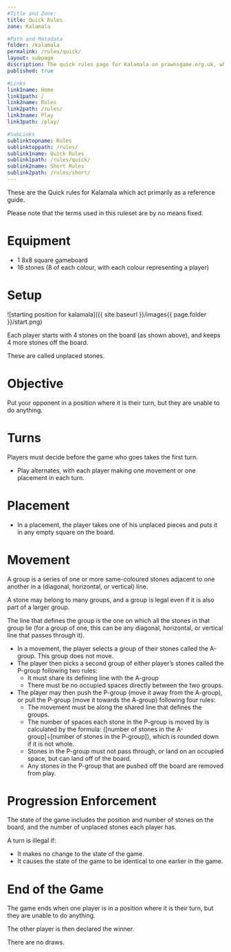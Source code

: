 ```yaml
---
#Title and Zone:
title: Quick Rules
zone: Kalamala

#Path and Metadata
folder: /kalamala
permalink: /rules/quick/
layout: subpage
discription: The quick rules page for Kalamala on prawnsgame.org.uk, where you can learn how to play the abstract strategy board game Kalamala. These rules are great for reference and lookup.
published: true

#Links
link1name: Home
link1path: /
link2name: Rules
link2path: /rules/
link3name: Play
link3path: /play/

#SubLinks
sublinktopname: Rules
sublinktoppath: /rules/
sublink1name: Quick Rules
sublink1path: /rules/quick/
sublink2name: Short Rules
sublink2path: /rules/short/
---
```


These are the Quick rules for Kalamala which act primarily as a reference guide.

Please note that the terms used in this ruleset are by no means fixed.

Equipment
=========

 - 1 8x8 square gameboard
 - 16 stones (8 of each colour, with each colour representing a player)

Setup
=====

![starting position for kalamala]({{ site.baseurl }}/images{{ page.folder }}/start.png)

Each player starts with 4 stones on the board (as shown above), and keeps 4 more stones off the board.

These are called unplaced stones.

Objective
=========

Put your opponent in a position where it is their turn, but they are unable to do anything.

Turns
=====

Players must decide before the game who goes takes the first turn.

 - Play alternates, with each player making one movement or one placement in each turn.

Placement
=========

 - In a placement, the player takes one of his unplaced pieces and puts it in any empty square on the board.

Movement
========

A group is a series of one or more same-coloured stones adjacent to one another in a (diagonal, horizontal, or vertical) line.

A stone may belong to many groups, and a group is legal even if it is also part of a larger group.

The line that defines the group is the one on which all the stones in that group lie (for a group of  one, this can be any diagonal, horizontal, or vertical line that passes through it).

 - In a movement, the player selects a group of their stones called the A-group. This group does not move.
 - The player then picks a second group of either player’s stones called the P-group following two rules:
    + It must share its defining line with the A-group
    + There must be no occupied spaces directly between the two groups.
 - The player may then push the P-group (move it away from the A-group), or pull the P-group (move it towards the A-group) following four rules:
    + The movement must be along the shared line that defines the groups.
    + The number of spaces each stone in the P-group is moved by is calculated by the formula: ([number of stones in the A-group]÷[number of stones in the P-group]), which is rounded down if it is not whole.
    + Stones in the P-group must not pass through, or land on an occupied space, but can land off of the board.
    + Any stones in the P-group that are pushed off the board are removed from play.

Progression Enforcement
=======================

The state of the game includes the position and number of stones on the board, and the number of unplaced stones each player has.

A turn is illegal if:

 - It makes no change to the state of the game.
 - It causes the state of the game to be identical to one earlier in the game.

End of the Game
===============

The game ends when one player is in a position where it is their turn, but they are unable to do anything.

The other player is then declared the winner.

There are no draws.
